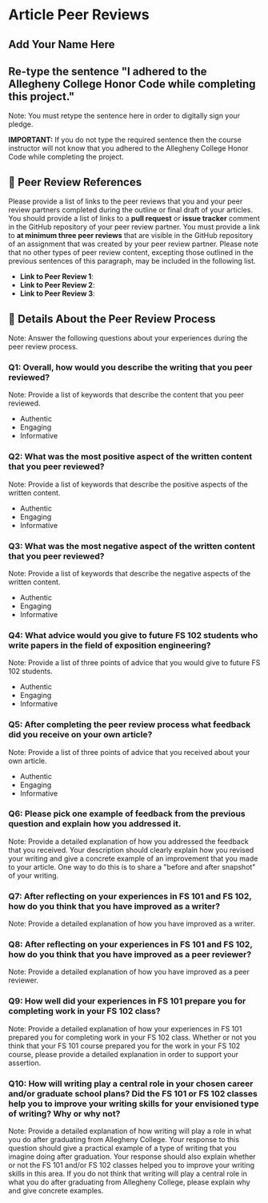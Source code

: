 # Article Peer Reviews

## Add Your Name Here

## Re-type the sentence "I adhered to the Allegheny College Honor Code while completing this project."

Note: You must retype the sentence here in order to digitally sign your pledge.



**IMPORTANT:** If you do not type the required sentence then the course
instructor will not know that you adhered to the Allegheny College Honor Code
while completing the project.

## 🧗 Peer Review References

Please provide a list of links to the peer reviews that you and your peer
review partners completed during the outline or final draft of your articles.
You should provide a list of links to a **pull request** or **issue tracker**
comment in the GitHub repository of your peer review partner. You must provide
a link to **at minimum three peer reviews** that are visible in the GitHub
repository of an assignment that was created by your peer review partner.
Please note that no other types of peer review content, excepting those
outlined in the previous sentences of this paragraph, may be included in the
following list.

- **Link to Peer Review 1**:
- **Link to Peer Review 2**:
- **Link to Peer Review 3**:

## 📓  Details About the Peer Review Process

Note: Answer the following questions about your experiences during the peer review process.

### Q1: Overall, how would you describe the writing that you peer reviewed?

Note: Provide a list of keywords that describe the content that you peer reviewed.

- Authentic
- Engaging
- Informative

### Q2: What was the most positive aspect of the written content that you peer reviewed?

Note: Provide a list of keywords that describe the positive aspects of the written content.

- Authentic
- Engaging
- Informative

### Q3: What was the most negative aspect of the written content that you peer reviewed?

Note: Provide a list of keywords that describe the negative aspects of the written content.

- Authentic
- Engaging
- Informative

### Q4: What advice would you give to future FS 102 students who write papers in the field of exposition engineering?

Note: Provide a list of three points of advice that you would give to future FS 102 students.

- Authentic
- Engaging
- Informative

### Q5: After completing the peer review process what feedback did you receive on your own article?

Note: Provide a list of three points of advice that you received about your own article.

- Authentic
- Engaging
- Informative

### Q6: Please pick one example of feedback from the previous question and explain how you addressed it.

Note: Provide a detailed explanation of how you addressed the feedback that you
received. Your description should clearly explain how you revised your writing
and give a concrete example of an improvement that you made to your article.
One way to do this is to share a "before and after snapshot" of your writing.

### Q7: After reflecting on your experiences in FS 101 and FS 102, how do you think that you have improved as a writer?

Note: Provide a detailed explanation of how you have improved as a writer.

### Q8: After reflecting on your experiences in FS 101 and FS 102, how do you think that you have improved as a peer reviewer?

Note: Provide a detailed explanation of how you have improved as a peer reviewer.

### Q9: How well did your experiences in FS 101 prepare you for completing work in your FS 102 class?

Note: Provide a detailed explanation of how your experiences in FS 101 prepared
you for completing work in your FS 102 class. Whether or not you think that
your FS 101 course prepared you for the work in your FS 102 course, please
provide a detailed explanation in order to support your assertion.

### Q10: How will writing play a central role in your chosen career and/or graduate school plans? Did the FS 101 or FS 102 classes help you to improve your writing skills for your envisioned type of writing? Why or why not?

Note: Provide a detailed explanation of how writing will play a role in what
you do after graduating from Allegheny College. Your response to this question
should give a practical example of a type of writing that you imagine doing
after graduation. Your response should also explain whether or not the FS 101
and/or FS 102 classes helped you to improve your writing skills in this area.
If you do not think that writing will play a central role in what you do after
graduating from Allegheny College, please explain why and give concrete examples.
